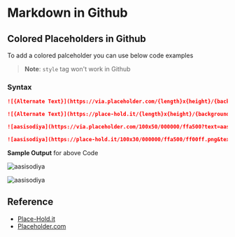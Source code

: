 # Markdown in Github

## Colored Placeholders in Github

To add a colored palceholder you can use below code examples

> **Note**: `style` tag won't work in Github

### Syntax

```md
![{Alternate Text}](https://via.placeholder.com/{length}x{height}/{backgroundColor}/{textColor}?text={textMessage})

![{Alternate Text}](https://place-hold.it/{length}x{height}/{backgroundColor}/{textColor}/{shadowColor}.png&text={textMessage}&bold&italic&fontsize=100)
```

```md
![aasisodiya](https://via.placeholder.com/100x50/000000/ffa500?text=aasisodiya)

![aasisodiya](https://place-hold.it/100x30/000000/ffa500/ff00ff.png&text=aasisodiya&bold&italic&fontsize=10)
```

**Sample Output** for above Code

![aasisodiya](https://via.placeholder.com/100x50/000000/ffa500?text=aasisodiya)

![aasisodiya](https://place-hold.it/100x30/000000/ffa500/ff00ff.png&text=aasisodiya&bold&italic&fontsize=10)

## Reference

- [Place-Hold.it](https://place-hold.it/)
- [Placeholder.com](https://placeholder.com/)

